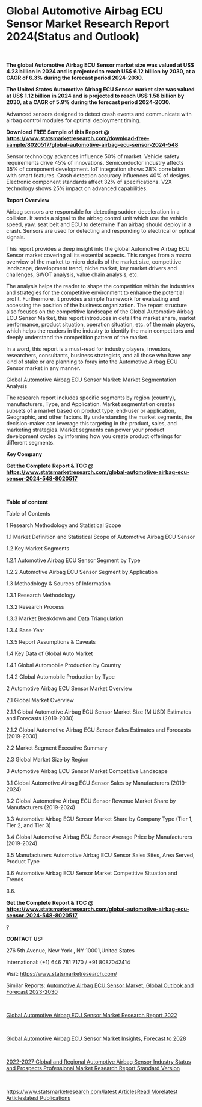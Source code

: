 <h1>Global Automotive Airbag ECU Sensor Market Research Report 2024(Status and Outlook)</h1><br/><p><strong>The global Automotive Airbag ECU Sensor market size was valued at US$ 4.23 billion in 2024 and is projected to reach US$ 6.12 billion by 2030, at a <strong>CAGR</strong> of 6.3% during the forecast period 2024-2030.</strong></p>
 
 
 
 <p><strong>The United States Automotive Airbag ECU Sensor market size was valued at US$ 1.12 billion in 2024 and is projected to reach US$ 1.58 billion by 2030, at a <strong>CAGR</strong> of 5.9% during the forecast period 2024-2030.</strong></p>
 
 
 
 <p>Advanced sensors designed to detect crash events and communicate with airbag control modules for optimal deployment timing.</p>
 
 
 
 <p><strong>Download FREE Sample of this Report @ <a href="https://www.statsmarketresearch.com/download-free-sample/8020517/global-automotive-airbag-ecu-sensor-2024-548">https://www.statsmarketresearch.com/download-free-sample/8020517/global-automotive-airbag-ecu-sensor-2024-548</a></strong></p>
 
 
 
 <p>Sensor technology advances influence 50% of market. Vehicle safety requirements drive 45% of innovations. Semiconductor industry affects 35% of component development. IoT integration shows 28% correlation with smart features. Crash detection accuracy influences 40% of designs. Electronic component standards affect 32% of specifications. V2X technology shows 25% impact on advanced capabilities.</p>
 
 
 
 <p><strong style="text-align:center">Report Overview</strong></p>
 
 
 
 <p>Airbag sensors are responsible for detecting sudden deceleration in a collision. It sends a signal to the airbag control unit which use the vehicle speed, yaw, seat belt and ECU to determine if an airbag should deploy in a crash. Sensors are used for detecting and responding to electrical or optical signals.</p>
 
 
 
 <p>This report provides a deep insight into the global Automotive Airbag ECU Sensor market covering all its essential aspects. This ranges from a macro overview of the market to micro details of the market size, competitive landscape, development trend, niche market, key market drivers and challenges, SWOT analysis, value chain analysis, etc.</p>
 
 
 
 <p>The analysis helps the reader to shape the competition within the industries and strategies for the competitive environment to enhance the potential profit. Furthermore, it provides a simple framework for evaluating and accessing the position of the business organization. The report structure also focuses on the competitive landscape of the Global Automotive Airbag ECU Sensor Market, this report introduces in detail the market share, market performance, product situation, operation situation, etc. of the main players, which helps the readers in the industry to identify the main competitors and deeply understand the competition pattern of the market.</p>
 
 
 
 <p>In a word, this report is a must-read for industry players, investors, researchers, consultants, business strategists, and all those who have any kind of stake or are planning to foray into the Automotive Airbag ECU Sensor market in any manner.</p>
 
 
 
 <p>Global Automotive Airbag ECU Sensor Market: Market Segmentation Analysis</p>
 
 
 
 <p>The research report includes specific segments by region (country), manufacturers, Type, and Application. Market segmentation creates subsets of a market based on product type, end-user or application, Geographic, and other factors. By understanding the market segments, the decision-maker can leverage this targeting in the product, sales, and marketing strategies. Market segments can power your product development cycles by informing how you create product offerings for different segments.</p>
 
 
 
 <p><strong>Key Company</strong></p>
 
 
 
 <div><b>Get the Complete Report & TOC @ <a href="https://www.statsmarketresearch.com/global-automotive-airbag-ecu-sensor-2024-548-8020517">https://www.statsmarketresearch.com/global-automotive-airbag-ecu-sensor-2024-548-8020517</a></b></div>
 
 
 
 <p><br />
 
 <b>Table of content</b></p>
 
 
 
 <p>Table of Contents<br />
 
 1 Research Methodology and Statistical Scope<br />
 
 1.1 Market Definition and Statistical Scope of Automotive Airbag ECU Sensor<br />
 
 1.2 Key Market Segments<br />
 
 1.2.1 Automotive Airbag ECU Sensor Segment by Type<br />
 
 1.2.2 Automotive Airbag ECU Sensor Segment by Application<br />
 
 1.3 Methodology & Sources of Information<br />
 
 1.3.1 Research Methodology<br />
 
 1.3.2 Research Process<br />
 
 1.3.3 Market Breakdown and Data Triangulation<br />
 
 1.3.4 Base Year<br />
 
 1.3.5 Report Assumptions & Caveats<br />
 
 1.4 Key Data of Global Auto Market<br />
 
 1.4.1 Global Automobile Production by Country<br />
 
 1.4.2 Global Automobile Production by Type<br />
 
 2 Automotive Airbag ECU Sensor Market Overview<br />
 
 2.1 Global Market Overview<br />
 
 2.1.1 Global Automotive Airbag ECU Sensor Market Size (M USD) Estimates and Forecasts (2019-2030)<br />
 
 2.1.2 Global Automotive Airbag ECU Sensor Sales Estimates and Forecasts (2019-2030)<br />
 
 2.2 Market Segment Executive Summary<br />
 
 2.3 Global Market Size by Region<br />
 
 3 Automotive Airbag ECU Sensor Market Competitive Landscape<br />
 
 3.1 Global Automotive Airbag ECU Sensor Sales by Manufacturers (2019-2024)<br />
 
 3.2 Global Automotive Airbag ECU Sensor Revenue Market Share by Manufacturers (2019-2024)<br />
 
 3.3 Automotive Airbag ECU Sensor Market Share by Company Type (Tier 1, Tier 2, and Tier 3)<br />
 
 3.4 Global Automotive Airbag ECU Sensor Average Price by Manufacturers (2019-2024)<br />
 
 3.5 Manufacturers Automotive Airbag ECU Sensor Sales Sites, Area Served, Product Type<br />
 
 3.6 Automotive Airbag ECU Sensor Market Competitive Situation and Trends<br />
 
 3.6.</p>
 
 
 
 <div><b>Get the Complete Report & TOC @ <a href="https://www.statsmarketresearch.com/global-automotive-airbag-ecu-sensor-2024-548-8020517">https://www.statsmarketresearch.com/global-automotive-airbag-ecu-sensor-2024-548-8020517</a></b></div>
 
 
 
 <p>? </p>
 
 
 
 <p><b>CONTACT US:</b><br />
 
 276 5th Avenue, New York , NY 10001,United States<br />
 
 International: (+1) 646 781 7170 / +91 8087042414<br />
 
 Visit: <a href="https://www.statsmarketresearch.com/">https://www.statsmarketresearch.com/</a><br />
 
 Similar Reports: <a href="https://www.statsmarketresearch.com/global-automotive-airbag-ecu-sensor-2024-548-8020517">Automotive Airbag ECU Sensor Market, Global Outlook and Forecast 2023-2030</a><br />
 
 <br />
 
 <a href="https://www.statsmarketresearch.com/global-automotive-airbag-ecu-sensor-2024-548-8020517">Global Automotive Airbag ECU Sensor Market Research Report 2022</a><br />
 
 <br />
 
 <a href="https://www.statsmarketresearch.com/global-automotive-airbag-ecu-sensor-2024-548-8020517">Global Automotive Airbag ECU Sensor Market Insights, Forecast to 2028</a><br />
 
 <br />
 
 <a href="https://www.statsmarketresearch.com/global-automotive-airbag-ecu-sensor-2024-548-8020517">2022-2027 Global and Regional Automotive Airbag Sensor Industry Status and Prospects Professional Market Research Report Standard Version</a><br />
 
 <br />
 
 <a href="https://gyeongbokgung.com">https://www.statsmarketresearch.com/</a><a href="https://hallyeomaritime.com">latest Articles</a><a href="https://jingwansa.com">Read More</a><a href="https://nguoiviet.jp/">latest Articles</a><a href="https://www.intelmarketresearch.com/">latest Publications</a></p>